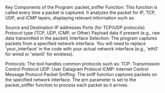 Key Components of the Program:
packet_sniffer Function: This function is called every time a packet is captured. It analyzes the packet for IP, TCP, UDP, and ICMP layers, displaying relevant information such as:

Source and Destination IP addresses
Ports (for TCP/UDP protocols)
Protocol type (TCP, UDP, ICMP, or Other)
Payload data if present (e.g., raw data transmitted in the packet)
Interface Selection: The program captures packets from a specified network interface. You will need to replace 'your_interface' in the code with your actual network interface (e.g., 'eth0' for wired or 'wlan0' for wireless).

Protocols: The tool handles common protocols such as:
TCP: Transmission Control Protocol
UDP: User Datagram Protocol
ICMP: Internet Control Message Protocol
Packet Sniffing: The sniff function captures packets on the specified network interface. The prn parameter is set to the packet_sniffer function to process each packet as it arrives.
